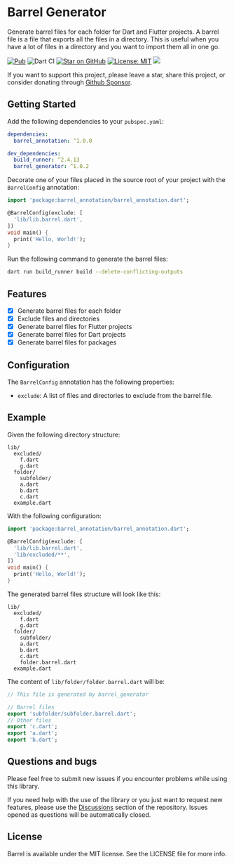 # Barrel Generator

Generate barrel files for each folder for Dart and Flutter projects. A barrel file is a file that exports all the files in a directory. This is useful when you have a lot of files in a directory and you want to import them all in one go.

[![Pub](https://img.shields.io/pub/v/barrel_generator.svg)](https://pub.dev/packages/barrel_generator)
![Dart CI](https://github.com/AngeloAvv/barrel/workflows/Dart%20CI/badge.svg)
[![Star on GitHub](https://img.shields.io/github/stars/AngeloAvv/barrel.svg?style=flat&logo=github&colorB=deeppink&label=stars)](https://github.com/AngeloAvv/barrel)
[![License: MIT](https://img.shields.io/badge/license-MIT-purple.svg)](https://opensource.org/licenses/MIT)
[![](https://img.shields.io/static/v1?label=Sponsor&message=%E2%9D%A4&logo=GitHub&color=%23fe8e86)](https://github.com/sponsors/AngeloAvv)

If you want to support this project, please leave a star, share this project, or consider donating through [Github Sponsor](https://github.com/sponsors/AngeloAvv).

## Getting Started

Add the following dependencies to your `pubspec.yaml`:

```yaml
dependencies:
  barrel_annotation: ^1.0.0

dev_dependencies:
  build_runner: ^2.4.13
  barrel_generator: ^1.0.2
```

Decorate one of your files placed in the source root of your project with the `BarrelConfig` annotation:

```dart
import 'package:barrel_annotation/barrel_annotation.dart';

@BarrelConfig(exclude: [
  'lib/lib.barrel.dart',
])
void main() {
  print('Hello, World!');
}
```

Run the following command to generate the barrel files:

```bash
dart run build_runner build --delete-conflicting-outputs
```

## Features

- [x] Generate barrel files for each folder
- [x] Exclude files and directories
- [x] Generate barrel files for Flutter projects
- [x] Generate barrel files for Dart projects
- [x] Generate barrel files for packages

## Configuration

The `BarrelConfig` annotation has the following properties:

- `exclude`: A list of files and directories to exclude from the barrel file.

## Example

Given the following directory structure:

```
lib/
  excluded/
    f.dart
    g.dart
  folder/
    subfolder/
    a.dart
    b.dart
    c.dart
  example.dart
```

With the following configuration:

```dart
import 'package:barrel_annotation/barrel_annotation.dart';

@BarrelConfig(exclude: [
  'lib/lib.barrel.dart',
  'lib/excluded/**',
])
void main() {
  print('Hello, World!');
}
```

The generated barrel files structure will look like this:
```
lib/
  excluded/
    f.dart
    g.dart
  folder/
    subfolder/
    a.dart
    b.dart
    c.dart
    folder.barrel.dart
  example.dart
```

The content of `lib/folder/folder.barrel.dart` will be:
```dart
// This file is generated by barrel_generator

// Barrel files
export 'subfolder/subfolder.barrel.dart';
// Other files
export 'c.dart';
export 'a.dart';
export 'b.dart';
```

## Questions and bugs

Please feel free to submit new issues if you encounter problems while using this library.

If you need help with the use of the library or you just want to request new features, please use
the [Discussions](https://github.com/AngeloAvv/barrel/discussions) section of the
repository. Issues opened as questions will be automatically closed.


## License

Barrel is available under the MIT license. See the LICENSE file for more info.

